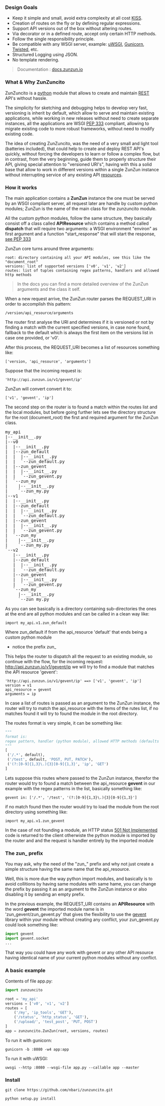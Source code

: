 ### Design Goals
* Keep it simple and small, avoid extra complexity at all cost [KISS](http://en.wikipedia.org/wiki/KISS_principle).
* Creation of routes on the fly or by defining regular expressions.
* Support API versions out of the box without altering routes.
* Via decorator or in a defined route, accept only certain HTTP methods.
* Follow the single responsibility principle.
* Be compatible with any WSGI server, example: [uWSGI](http://uwsgi-docs.readthedocs.org/en/latest/), [Gunicorn](http://gunicorn.org/), [Twisted](http://twistedmatrix.com/), etc.
* Structured Logging using JSON.
* No template rendering.

> Documentation : [docs.zunzun.io](http://docs.zunzun.io)

### What & Why ZunZuncito
ZunZuncito is a [python](http://python.org/) module that allows to create and maintain [REST](http://en.wikipedia.org/wiki/REST) API's without hassle.

The simplicity for sketching and debugging helps to develop very fast, versioning is inherit by default, which allow to serve and maintain existing applications, while working in new releases without need to create separate instances, all the applications are WSGI [PEP 333](http://www.python.org/dev/peps/pep-0333/) compliant, allowing to migrate existing code to more robust frameworks, without need to modify existing code.

The idea of creating ZunZuncito, was the need of a very small and light tool (batteries included), that could help to create and deploy REST API's quickly, without forcing the developers to learn or follow a complex flow, but in contrast, from the very beginning, guide them to properly structure their API, giving special attention to "versioned URI's", having with this a solid base that allow to work in different versions within a single ZunZun instance without interrupting service of any existing API [resources](http://en.wikipedia.org/wiki/Web_resource).


### How it works

The main application contains a **ZunZun** instance the one must be served by an WSGI compliant server, all request later are handle by custom python modules; ZunZun is the name of the main class for the zunzuncito module.

All the custom python modules, follow the same structure, they basically consist off a class called **APIResource** which contains a method called **dispatch** that will require two arguments: a WSGI environment "environ" as first argument and a function "start_response" that will start the response, [see PEP 333](http://www.python.org/dev/peps/pep-0333/)

ZunZun core turns around three arguments:

    root: directory containing all your API modules, see this like the "document_root"
    versions: list of supported versions ['v0', 'v1', 'v2']
    routes: list of tuples containing regex patterns, handlers and allowed http methods

> In the docs you can find a more detailed overview of the ZunZun arguments and the class it self.

When a new request arrive, the ZunZun router parses the REQUEST_URI in order to accomplish this pattern:

    /version/api_resource/arguments

The router first analyse the URI and determines if it is versioned or not by finding a match with the current specified versions, in case none found, fallback to the default which is always the first item on the versions list in case one provided, or 'v0'.

After this process, the REQUEST_URI becomes a list of resources something like:

    ['version, 'api_resource', 'arguments']

Suppose that the incoming request is:

    'http://api.zunzun.io/v1/gevent/ip'

ZunZun will convert convert it to:

    ['v1', 'gevent', 'ip']

The second step on the router is to found a match within the routes list and the local modules, but before going further lets see the directory structure for the root (document_root) the first and required argument for the ZunZun class.

<pre>
my_api
|--__init__.py
|--v0
|  |--__init__.py
|  |--zun_default
|  |  |--__init__.py
|  |  `--zun_default.py
|  |--zun_gevent
|  |  |--__init__.py
|  |  `--zun_gevent.py
|  `--zun_my
|    |--__init__.py
|    `--zun_my.py
|--v1
|  |--__init__.py
|  |--zun_default
|  |  |--__init__.py
|  |  `--zun_default.py
|  |--zun_gevent
|  |  |--__init__.py
|  |  `--zun_gevent.py
|  `--zun_my
|    |--__init__.py
|    `--zun_my.py
`--v2
   |--__init__.py
   |--zun_default
   |  |--__init__.py
   |  `--zun_default.py
   |--zun_gevent
   |  |--__init__.py
   |  `--zun_gevent.py
   `--zun_my
     |--__init__.py
     `--zun_my.py
</pre>

As you can see basically is a directory containing sub-directories the ones at the end are all python modules and can be called in a clean way like:

    import my_api.v1.zun_default

Where zun_default if from the api_resource 'default' that ends being a custom python module

* notice the prefix zun_

This helps the router to dispatch all the request to an existing module, so continue with the flow, for the incoming request: http://api.zunzun.io/v1/gevent/ip we will try to find a module that matches the API resource 'gevent':


    'http://api.zunzun.io/v1/gevent/ip' ==> ['v1', 'gevent', 'ip']
    version = v1
    api_resource = gevent
    arguments = ip

In case a list of routes is passed as an argument to the ZunZun instance, the router will try to match the api_resource with the items of the rutes list, if no matches found it will try to found the module in the root directory.

The routes format is very simple, it can be something like:

```python
"""
format is:
regex pattern, handler (python module), allowed HTTP methods (defaults to ALL)
"""
[
 ('/.*', default),
 ('/test', default, 'POST, PUT, PATCH'),
 ('(?:[0-9]{1,3}\.){3}[0-9]{1,3}', 'ip', 'GET')
]
```

Lets suppose this routes where passed to the ZunZun instance, therefor the router would try to found a match between the api_resource **gevent** in our example with the regex patterns in the list, basically something like:

    gevent in: ['/.*', '/test', '(?:[0-9]{1,3}\.){3}[0-9]{1,3}']

if no match found then the router would try to load the module from the root directory using something like:

    import my_api.v1.zun_gevent

In the case of not founding a module, an HTTP status [501 Not Implemented](http://www.w3.org/Protocols/rfc2616/rfc2616-sec10.html) code is returned to the client otherwiste the python module is imported by the router and and the request is handler entirely by the imported module


### The zun_ prefix

You may ask, why the need of the "zun_" prefix and why not just create a simple structure having the same name that the api_resource.

Well, this is more due the way python import modules, and basically is to avoid collitions by having same modules with same hame,  you can change the prefix by passing it as an argument to the ZunZun instance or also disabling it by sending an empty prefix.

In the previous example, the REQUEST_URI contains an **APIResource** with the word **gevent** the imported module name is in 'zun_gevent/zun_gevent.py' that gives the flexibility to use the [gevent](http://www.gevent.org/) library within your module without creating any conflict, your zun_gevent.py could look something like:

```python
import gevent
import gevent.socket
...
```

That way you could have any work with gevent or any other API resource having identical name of your current python modules without any conflict.


### A basic example

Contents of file app.py:

```python
import zunzuncito

root = 'my_api'
versions = ['v0', 'v1', 'v2']
routes = [
    ('/my', 'ip_tools', 'GET'),
    ('/status', 'http_status', 'GET'),
    ('/upload/', 'test_post', 'PUT, POST')
]
app = zunzuncito.ZunZun(root, versions, routes)
```


To run it with gunicorn:

    gunicorn -b :8080 -w4 app:app

To run it with uWSGI:

    uwsgi --http :8080 --wsgi-file app.py --callable app --master


### Install

    git clone https://github.com/nbari/zunzuncito.git

    python setup.py install
